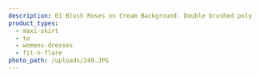 ```yaml
---
description: 01 Blush Roses on Cream Background. Double brushed poly
product_types:
  - maxi-skirt
  - to
  - womens-dresses
  - fit-n-flare
photo_path: /uploads/249.JPG
---
```

